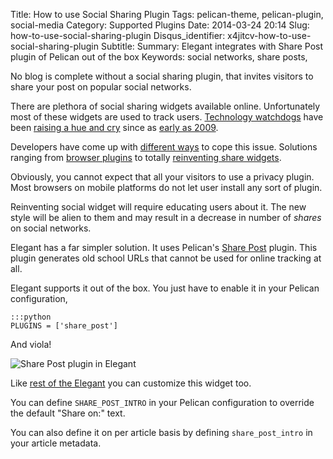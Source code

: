 Title: How to use Social Sharing Plugin
Tags: pelican-theme, pelican-plugin, social-media
Category: Supported Plugins
Date: 2014-03-24 20:14
Slug: how-to-use-social-sharing-plugin
Disqus_identifier: x4jitcv-how-to-use-social-sharing-plugin
Subtitle:
Summary: Elegant integrates with Share Post plugin of Pelican out of the box
Keywords: social networks, share posts,

No blog is complete without a social sharing plugin, that invites visitors to
share your post on popular social networks.

There are plethora of social sharing widgets available online. Unfortunately
most of these widgets are used to track users. [Technology
watchdogs](http://techliberation.com/2011/05/20/privacy-solutions-how-to-block-facebooks-like-button-and-other-social-widgets/)
have been [raising a hue and
cry](http://online.wsj.com/news/articles/SB10001424052748704281504576329441432995616#printMode)
since as [early as
2009](https://www.eff.org/deeplinks/2009/09/online-trackers-and-social-networks).

Developers have come up with [different ways](http://fixtracking.com/) to cope
this issue. Solutions ranging from [browser plugins](https://disconnect.me/) to
totally [reinventing share
widgets](http://panzi.github.io/SocialSharePrivacy/).

Obviously, you cannot expect that all your visitors to use a privacy plugin.
Most browsers on mobile platforms do not let user install any sort of plugin.

Reinventing social widget will require educating users about it. The new style
will be alien to them and may result in a decrease in number of _shares_ on
social networks.

Elegant has a far simpler solution. It uses Pelican's [Share
Post](https://github.com/getpelican/pelican-plugins/tree/master/share_post)
plugin. This plugin generates old school URLs that cannot be used for online
tracking at all.

Elegant supports it out of the box. You just have to enable it in your Pelican
configuration,

    :::python
    PLUGINS = ['share_post']

And viola!

![Share Post plugin in Elegant]({static}/images/elegant-theme-share-post-plugin.png)

Like [rest of the Elegant](how-to-customize-elegant) you can customize this
widget too.

You can define `SHARE_POST_INTRO` in your Pelican configuration to override the
default "Share on:" text.

You can also define it on per article basis by defining `share_post_intro` in
your article metadata.
